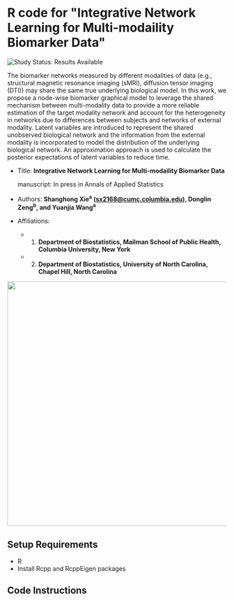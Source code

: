 # R code for "Integrative Network Learning for Multi-modaility Biomarker Data"

<img src="https://img.shields.io/badge/Study%20Status-Results%20Available-yellow.svg" alt="Study Status: Results Available"> 

The biomarker networks measured by different modalities of data (e.g., structural magnetic resonance imaging (sMRI), diffusion tensor imaging (DTI)) may share the same true underlying biological model. In this work, we propose a node-wise biomarker graphical model to leverage the shared mechanism between multi-modality data to provide a more reliable estimation of the target modality network and account for the heterogeneity in networks due to differences between subjects and networks of external modality. Latent variables are introduced to represent the shared unobserved biological network and the information from the external modality is incorporated to model the distribution of the underlying biological network. An approximation approach is used to calculate the posterior expectations of latent variables to reduce time.  

- Title: **Integrative Network Learning for Multi-modaility Biomarker Data**

  manuscript: In press in Annals of Applied Statistics
  
- Authors: **Shanghong Xie<sup>a</sup> (sx2168@cumc.columbia.edu), Donglin Zeng<sup>b</sup>, and Yuanjia Wang<sup>a</sup>**
- Affiliations: 
  + 1. **Department of Biostatistics, Mailman School of Public Health, Columbia University, New York**
  + 2. **Department of Biostatistics, University of North Carolina, Chapel Hill, North Carolina**

<p align="center">
<img src="https://github.com/shanghongxie/Integrative-Network/blob/master/Diagram1-1.png" width="1000" height="560">
</p>





## Setup Requirements
- R
- Install Rcpp and RcppEigen packages

## Code Instructions




